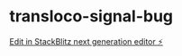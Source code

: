 # transloco-signal-bug

[Edit in StackBlitz next generation editor ⚡️](https://stackblitz.com/~/github.com/RaicuRobert/transloco-signal-bug)